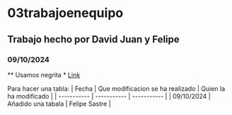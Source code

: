 # 03trabajoenequipo
## Trabajo hecho por David Juan y Felipe
### 09/10/2024
** Usamos negrita *
[Link](https://gregoriofer.com/)



Para hacer una tabla:
| Fecha | Que modificacion se ha realizado | Quien la ha modificado |
| ----------- | ----------- |  ----------- |
| 09/10/2024 | Añadido una tabala | Felipe Sastre |
